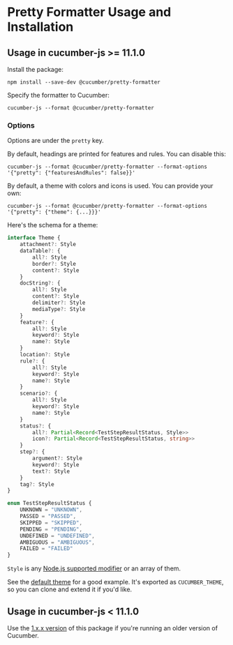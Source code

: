 Pretty Formatter Usage and Installation
=======================================

## Usage in cucumber-js >= 11.1.0

Install the package:

```shell
npm install --save-dev @cucumber/pretty-formatter
```

Specify the formatter to Cucumber:

```shell
cucumber-js --format @cucumber/pretty-formatter
```

### Options

Options are under the `pretty` key.

By default, headings are printed for features and rules. You can disable this:

```shell
cucumber-js --format @cucumber/pretty-formatter --format-options '{"pretty": {"featuresAndRules": false}}'
```

By default, a theme with colors and icons is used. You can provide your own:

```shell
cucumber-js --format @cucumber/pretty-formatter --format-options '{"pretty": {"theme": {...}}}'
```

Here's the schema for a theme:

```ts
interface Theme {
    attachment?: Style
    dataTable?: {
        all?: Style
        border?: Style
        content?: Style
    }
    docString?: {
        all?: Style
        content?: Style
        delimiter?: Style
        mediaType?: Style
    }
    feature?: {
        all?: Style
        keyword?: Style
        name?: Style
    }
    location?: Style
    rule?: {
        all?: Style
        keyword?: Style
        name?: Style
    }
    scenario?: {
        all?: Style
        keyword?: Style
        name?: Style
    }
    status?: {
        all?: Partial<Record<TestStepResultStatus, Style>>
        icon?: Partial<Record<TestStepResultStatus, string>>
    }
    step?: {
        argument?: Style
        keyword?: Style
        text?: Style
    }
    tag?: Style
}

enum TestStepResultStatus {
    UNKNOWN = "UNKNOWN",
    PASSED = "PASSED",
    SKIPPED = "SKIPPED",
    PENDING = "PENDING",
    UNDEFINED = "UNDEFINED",
    AMBIGUOUS = "AMBIGUOUS",
    FAILED = "FAILED"
}
```

`Style` is any [Node.js supported modifier](https://nodejs.org/api/util.html#modifiers) or an array of them.

See the [default theme](./src/theme.ts) for a good example. It's exported as `CUCUMBER_THEME`, so you can clone and extend it if you'd like.

## Usage in cucumber-js < 11.1.0

Use the [1.x.x version](https://www.npmjs.com/package/@cucumber/pretty-formatter/v/1.0.1) of this package if you're running an older version of Cucumber.